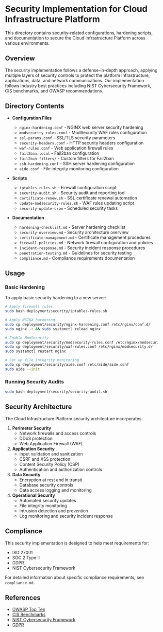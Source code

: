 # Security Implementation for Cloud Infrastructure Platform

This directory contains security-related configurations, hardening scripts, and documentation to secure the Cloud Infrastructure Platform across various environments.

## Overview

The security implementation follows a defense-in-depth approach, applying multiple layers of security controls to protect the platform infrastructure, applications, data, and network communications. Our implementation follows industry best practices including NIST Cybersecurity Framework, CIS benchmarks, and OWASP recommendations.

## Directory Contents

* **Configuration Files**
  * `nginx-hardening.conf` - NGINX web server security hardening
  * `modsecurity-rules.conf` - ModSecurity WAF rules configuration
  * `ssl-params.conf` - SSL/TLS security parameters
  * `security-headers.conf` - HTTP security headers configuration
  * `waf-rules.conf` - Web application firewall rules
  * `fail2ban.local` - Fail2ban configuration
  * `fail2ban-filters/` - Custom filters for Fail2ban
  * `ssh-hardening.conf` - SSH server hardening configuration
  * `aide.conf` - File integrity monitoring configuration

* **Scripts**
  * `iptables-rules.sh` - Firewall configuration script
  * `security-audit.sh` - Security audit and reporting tool
  * `certificate-renew.sh` - SSL certificate renewal automation
  * `update-modsecurity-rules.sh` - WAF rules updating script
  * `security-update-cron` - Scheduled security tasks

* **Documentation**
  * `hardening-checklist.md` - Server hardening checklist
  * `security-overview.md` - Security architecture overview
  * `certificate-management.md` - Certificate management procedures
  * `firewall-policies.md` - Network firewall configuration and policies
  * `incident-response.md` - Security incident response procedures
  * `penetration-testing.md` - Guidelines for security testing
  * `compliance.md` - Compliance requirements documentation

## Usage

### Basic Hardening

To apply basic security hardening to a new server:

```bash
# Apply firewall rules
sudo bash deployment/security/iptables-rules.sh

# Apply NGINX hardening
sudo cp deployment/security/nginx-hardening.conf /etc/nginx/conf.d/
sudo nginx -t && sudo systemctl reload nginx

# Enable ModSecurity
sudo cp deployment/security/modsecurity-rules.conf /etc/nginx/modsecurity.d/
sudo cp deployment/security/waf-rules.conf /etc/nginx/modsecurity.d/
sudo systemctl restart nginx

# Set up file integrity monitoring
sudo cp deployment/security/aide.conf /etc/aide/aide.conf
sudo aide --init

```

### Running Security Audits

```bash
sudo bash deployment/security/security-audit.sh

```

## Security Architecture

The Cloud Infrastructure Platform security architecture incorporates:

1. **Perimeter Security**
    - Network firewalls and access controls
    - DDoS protection
    - Web Application Firewall (WAF)
2. **Application Security**
    - Input validation and sanitization
    - CSRF and XSS protection
    - Content Security Policy (CSP)
    - Authentication and authorization controls
3. **Data Security**
    - Encryption at rest and in transit
    - Database security controls
    - Data access logging and monitoring
4. **Operational Security**
    - Automated security updates
    - File integrity monitoring
    - Intrusion detection and prevention
    - Log monitoring and security incident response

## Compliance

This security implementation is designed to help meet requirements for:

- ISO 27001
- SOC 2 Type II
- GDPR
- NIST Cybersecurity Framework

For detailed information about specific compliance requirements, see `compliance.md`.

## References

- [OWASP Top Ten](https://owasp.org/www-project-top-ten/)
- [CIS Benchmarks](https://www.cisecurity.org/cis-benchmarks/)
- [NIST Cybersecurity Framework](https://www.nist.gov/cyberframework)
- [GDPR](https://gdpr.eu/)